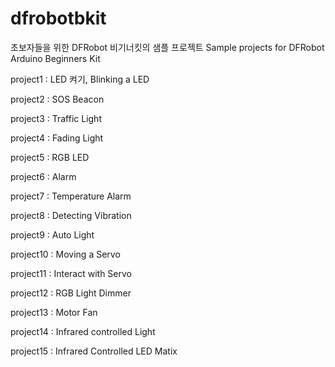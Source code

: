 # dfrobotbkit

초보자들을 위한 DFRobot 비기너킷의 샘플 프로젝트
Sample projects for DFRobot Arduino Beginners Kit

project1 : LED 켜기, Blinking a LED

project2 : SOS Beacon

project3 : Traffic Light

project4 : Fading Light

project5 : RGB LED

project6 : Alarm

project7 : Temperature Alarm

project8 : Detecting Vibration

project9 : Auto Light

project10 : Moving a Servo

project11 : Interact with Servo

project12 : RGB Light Dimmer

project13 : Motor Fan

project14 : Infrared controlled Light

project15 : Infrared Controlled LED Matix
